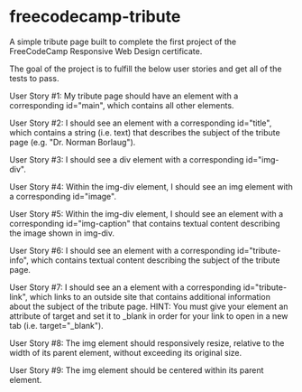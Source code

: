 # freecodecamp-tribute
A simple tribute page built to complete the first project of the FreeCodeCamp Responsive Web Design certificate. 

The goal of the project is to fulfill the below user stories and get all of the tests to pass. 

User Story #1: My tribute page should have an element with a corresponding id="main", which contains all other elements. 

User Story #2: I should see an element with a corresponding id="title", which contains a string (i.e. text) that describes the subject of the tribute page (e.g. "Dr. Norman
Borlaug"). 

User Story #3: I should see a div element with a corresponding id="img-div". 

User Story #4: Within the img-div element, I should see an img element with a corresponding id="image". 

User Story #5: Within the img-div element, I should see an element with a corresponding id="img-caption" that contains textual content describing the image shown in img-div. 

User Story #6: I should see an element with a corresponding id="tribute-info", which contains textual content describing the subject of the tribute page. 

User Story #7: I should see an a element with a corresponding id="tribute-link", which links to an outside site that contains additional information about the subject of the
tribute page. HINT: You must give your element an attribute of target and set it to _blank in order for your link to open in a new tab (i.e. target="_blank").

User Story #8: The img element should responsively resize, relative to the width of its parent element, without exceeding its original size. 

User Story #9: The img element should be centered within its parent element.
